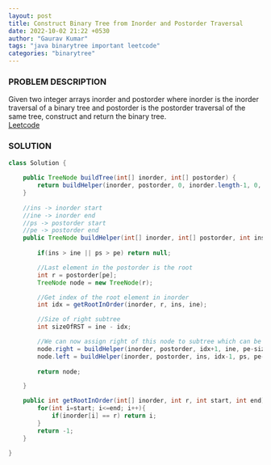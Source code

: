 ```yaml
---
layout: post
title: Construct Binary Tree from Inorder and Postorder Traversal
date: 2022-10-02 21:22 +0530
author: "Gaurav Kumar"
tags: "java binarytree important leetcode"
categories: "binarytree"
---
```


### PROBLEM DESCRIPTION

Given two integer arrays inorder and postorder where inorder is the inorder traversal of a binary tree and postorder is the postorder traversal of the same tree, construct and return the binary tree.  
[Leetcode](https://leetcode.com/problems/construct-binary-tree-from-inorder-and-postorder-traversal/)

### SOLUTION

```java
class Solution {
    
    public TreeNode buildTree(int[] inorder, int[] postorder) {
        return buildHelper(inorder, postorder, 0, inorder.length-1, 0, postorder.length-1);
    }
    
    //ins -> inorder start
    //ine -> inorder end
    //ps -> postorder start
    //pe -> postorder end
    public TreeNode buildHelper(int[] inorder, int[] postorder, int ins, int ine, int ps, int pe){
        
        if(ins > ine || ps > pe) return null;

        //Last element in the postorder is the root
        int r = postorder[pe];
        TreeNode node = new TreeNode(r);

        //Get index of the root element in inorder
        int idx = getRootInOrder(inorder, r, ins, ine);

        //Size of right subtree
        int sizeOfRST = ine - idx;

        //We can now assign right of this node to subtree which can be constructed using recusive call
        node.right = buildHelper(inorder, postorder, idx+1, ine, pe-sizeOfRST, pe-1);
        node.left = buildHelper(inorder, postorder, ins, idx-1, ps, pe-sizeOfRST-1);
        
        return node;

    }

    public int getRootInOrder(int[] inorder, int r, int start, int end){
        for(int i=start; i<=end; i++){
            if(inorder[i] == r) return i;
        }
        return -1;
    }
    
}
```
